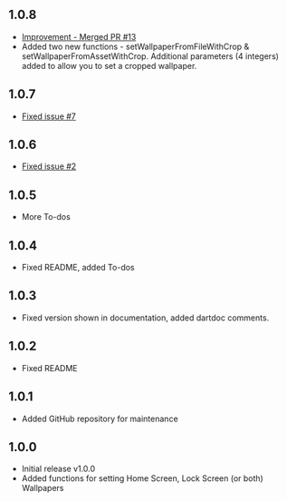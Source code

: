 ## 1.0.8

* [Improvement - Merged PR #13](https://github.com/AdityaMulgundkar/wallpaper_manager/pull/13 "Added option for setting both screens and cropping")
* Added two new functions - setWallpaperFromFileWithCrop & setWallpaperFromAssetWithCrop. Additional parameters (4 integers) added to allow you to set a cropped wallpaper.

## 1.0.7

* [Fixed issue #7](https://github.com/AdityaMulgundkar/wallpaper_manager/issues/7 "Android resource linking failed")

## 1.0.6

* [Fixed issue #2](https://github.com/AdityaMulgundkar/wallpaper_manager/issues/2 "Problems due to change in Flutter's Embedding engine / GeneratedPluginRegistrant.java")

## 1.0.5

* More To-dos

## 1.0.4

* Fixed README, added To-dos

## 1.0.3

* Fixed version shown in documentation, added dartdoc comments.

## 1.0.2

* Fixed README

## 1.0.1

* Added GitHub repository for maintenance

## 1.0.0

* Initial release v1.0.0
* Added functions for setting Home Screen, Lock Screen (or both) Wallpapers
